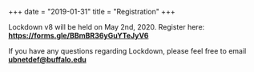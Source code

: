 +++
date = "2019-01-31"
title = "Registration"
+++

Lockdown v8 will be held on May 2nd, 2020. Register here: **https://forms.gle/BBmBR36yGuYTeJyV6**


If you have any questions regarding Lockdown, please feel free to email **ubnetdef@buffalo.edu**
